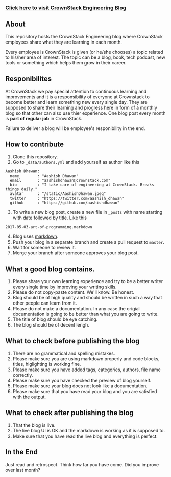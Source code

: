 ### [Click here to visit CrownStack Engineering Blog](http://crownstack.github.io)

## About

This repository hosts the CrownStack Engineering blog where CrownStack employees share what they are learning in each month. 

Every employee is CrownStack is given (or he/she chooses) a topic related to his/her area of interest. The topic can be a blog, book, tech podcast, new tools or something which helps them grow in their career.

## Responibilites

At CrownStack we pay special attention to continuous learning and improvements and it is a responsibility of everyone at Crownstack to become better and learn something new every single day. They are supposed to share their learning and progress here in form of a monthly blog so that other can also use thier experience. One blog post every month is **part of regular job** in CrownStack.

Failure to deliver a blog will be employee's responibility in the end.

## How to contribute

1. Clone this repository.
2. Go to `_data/authors.yml` and add yourself as author like this

```
Aashish Dhawan:
  name        : "Aashish Dhawan"
  email       : "aashishdhawan@crownstack.com"
  bio         : "I take care of engineering at CrownStack. Breaks things daily."
  avatar      : "/static/AashishDhawan.jpeg"
  twitter     : "https://twitter.com/aashish_dhawan"
  github      : "https://github.com/aashishdhawan"
```

3. To write a new blog post, create a new file in `_posts` with name starting with date followed by title. Like this

`2017-05-03-art-of-programming.markdown`

4. Blog uses [markdown](https://guides.github.com/features/mastering-markdown/).
5. Push your blog in a separate branch and create a pull request to `master`.
6. Wait for someone to review it.
7. Merge your branch after someone approves your blog post.

## What a good blog contains. 

1. Please share your own learning experience and try to be a better writer every single time by improving your writing skills. 
2. Please do not copy-paste content. We'll know. Be honest. 
3. Blog should be of high quality and should be written in such a way that other people can learn from it. 
4. Please do not make a documentation. In any case the origial documentation is going to be better than what you are going to write. 
5. The title of blog should be eye catching. 
6. The blog should be of decent lengh.

## What to check before publishing the blog

1. There are no grammatical and spelling mistakes.
2. Please make sure you are using markdown properly and code blocks, titles, higlighting is working fine.
3. Please make sure you have added tags, categories, authors, file name correctly. 
4. Please make sure you have checked the preview of blog yourself. 
5. Please make sure your blog does not look like a documentation. 
6. Please make sure that you have read your blog and you are satisfied with the output.

## What to check after publishing the blog

1. That the blog is live.
2. The live blog UI is OK and the markdown is working as it is supposed to. 
3. Make sure that you have read the live blog and everything is perfect.

## In the End

Just read and retrospect. Think how far you have come. Did you improve over last month?



